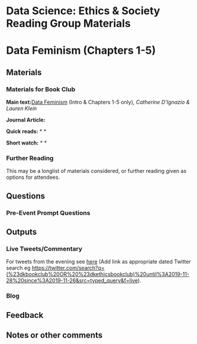 Data Science: Ethics & Society Reading Group Materials
================

# Data Feminism (Chapters 1-5)

## Materials

### Materials for Book Club

**Main text:**[Data Feminism](https://t.co/1GwGepuRC2?amp=1) (Intro & Chapters 1-5 only), _Catherine D'Ignazio & Lauren Klein_

**Journal Article:**

**Quick reads:**
* 
* 

**Short watch:**
* 
* 

### Further Reading

This may be a longlist of materials considered, or further reading given
as options for attendees.

## Questions

### Pre-Event Prompt Questions

## Outputs

### Live Tweets/Commentary

For tweets from the evening see [here]() (Add link as appropriate dated
Twitter search eg
<https://twitter.com/search?q=(%23dkbookclub%20OR%20%23dkethicsbookclub)%20until%3A2019-11-28%20since%3A2019-11-26&src=typed_query&f=live>).

### Blog

## Feedback

## Notes or other comments

